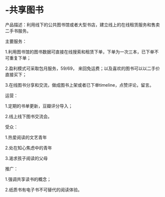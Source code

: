 

# -共享图书



产品描述：利用线下的公共图书馆或者大型书店，建立线上的在线租赁服务和售卖二手书服务。

主要服务：


1.利用图书馆的图书数据可直接在线搜索和租赁下单，下单为一次三本，已下单不可重复下单；

2.盈利模式可采取包月服务，59/69， 来回免运费；以及喜欢的图书可以以二手价直接买下；

3.在线图书分享和交流，做成图书上架或者已下单timeline，点赞评论，留言。


运营：


1.定期的书单更新，豆瓣评分导入；

2.线上线下图书交流会。

受众：

1.热爱阅读的文艺青年

2.处在知心焦虑中的青年

3.渴求孩子阅读的父母


推广：


1.强调共享读书的概念；

2.纸质书有电子书不可替代的阅读体验。



